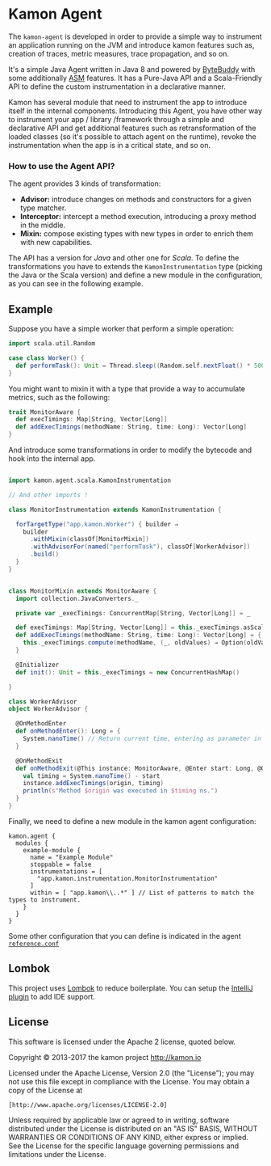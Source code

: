 # Kamon Agent

The `kamon-agent` is developed in order to provide a simple way to instrument an application running on the JVM and
introduce kamon features such as, creation of traces, metric measures, trace propagation, and so on.

It's a simple Java Agent written in Java 8 and powered by [ByteBuddy] with some additionally [ASM] features. It has a Pure-Java API and a
Scala-Friendly API to define the custom instrumentation in a declarative manner.

Kamon has several module that need to instrument the app to introduce itself in the internal components. Introducing this Agent,
you have other way to instrument your app / library /framework through a simple and declarative API and get additional features such as
retransformation of the loaded classes (so it's possible to attach agent on the runtime), revoke the instrumentation
when the app is in a critical state, and so on.

### How to use the Agent API?

The agent provides 3 kinds of transformation:

* **Advisor:** introduce changes on methods and constructors for a given type matcher.
* **Interceptor:** intercept a method execution, introducing a proxy method in the middle.
* **Mixin:** compose existing types with new types in order to enrich them with new capabilities.

The API has a version for *Java* and other one for *Scala*. To define the transformations you have to extends the
`KamonInstrumentation` type (picking the Java or the Scala version) and define a new module in the configuration, as you can see
in the following example.

## Example

Suppose you have a simple worker that perform a simple operation:

```scala
import scala.util.Random

case class Worker() {
  def performTask(): Unit = Thread.sleep((Random.self.nextFloat() * 500) toLong)
}
```

You might want to mixin it with a type that provide a way to accumulate metrics, such as the following:

```scala
trait MonitorAware {
  def execTimings: Map[String, Vector[Long]]
  def addExecTimings(methodName: String, time: Long): Vector[Long]
}
```

And introduce some transformations in order to modify the bytecode and hook into the internal app.

```scala

import kamon.agent.scala.KamonInstrumentation

// And other imports !

class MonitorInstrumentation extends KamonInstrumentation {

  forTargetType("app.kamon.Worker") { builder ⇒
    builder
      .withMixin(classOf[MonitorMixin])
      .withAdvisorFor(named("performTask"), classOf[WorkerAdvisor])
      .build()
  }
}


class MonitorMixin extends MonitorAware {
  import collection.JavaConverters._

  private var _execTimings: ConcurrentMap[String, Vector[Long]] = _

  def execTimings: Map[String, Vector[Long]] = this._execTimings.asScala.toMap
  def addExecTimings(methodName: String, time: Long): Vector[Long] = {
    this._execTimings.compute(methodName, (_, oldValues) ⇒ Option(oldValues).map(_ :+ time).getOrElse(Vector(time)))
  }

  @Initializer
  def init(): Unit = this._execTimings = new ConcurrentHashMap()

}

class WorkerAdvisor
object WorkerAdvisor {

  @OnMethodEnter
  def onMethodEnter(): Long = {
    System.nanoTime() // Return current time, entering as parameter in the onMethodExist
  }

  @OnMethodExit
  def onMethodExit(@This instance: MonitorAware, @Enter start: Long, @Origin origin: String): Unit = {
    val timing = System.nanoTime() - start
    instance.addExecTimings(origin, timing)
    println(s"Method $origin was executed in $timing ns.")
  }
}

```

Finally, we need to define a new module in the kamon agent configuration:

```hocon
kamon.agent {
  modules {
    example-module {
      name = "Example Module"
      stoppable = false
      instrumentations = [
        "app.kamon.instrumentation.MonitorInstrumentation"
      ]
      within = [ "app.kamon\\..*" ] // List of patterns to match the types to instrument.
    }
  }
}
```

Some other configuration that you can define is indicated in the agent [`reference.conf`](https://github.com/kamon-io/kamon-agent/blob/master/agent/src/main/resources/reference.conf)

## Lombok
This project uses [Lombok](https://projectlombok.org/) to reduce boilerplate. You can setup
 the [IntelliJ plugin](https://plugins.jetbrains.com/plugin/6317) to add IDE support. 
 
## License

This software is licensed under the Apache 2 license, quoted below.

Copyright © 2013-2017 the kamon project <http://kamon.io>

Licensed under the Apache License, Version 2.0 (the "License"); you may not
use this file except in compliance with the License. You may obtain a copy of
the License at

    [http://www.apache.org/licenses/LICENSE-2.0]

Unless required by applicable law or agreed to in writing, software
distributed under the License is distributed on an "AS IS" BASIS, WITHOUT
WARRANTIES OR CONDITIONS OF ANY KIND, either express or implied. See the
License for the specific language governing permissions and limitations under
the License.

[ByteBuddy]:(http://bytebuddy.net/#/)
[ASM]:(http://asm.ow2.org/)
